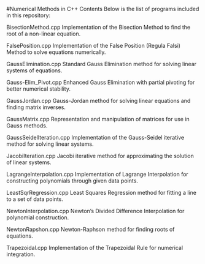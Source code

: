 #Numerical Methods in C++
Contents
Below is the list of programs included in this repository:

BisectionMethod.cpp
Implementation of the Bisection Method to find the root of a non-linear equation.

FalsePosition.cpp
Implementation of the False Position (Regula Falsi) Method to solve equations numerically.

GaussElimination.cpp
Standard Gauss Elimination method for solving linear systems of equations.

Gauss-Elim_Pivot.cpp
Enhanced Gauss Elimination with partial pivoting for better numerical stability.

GaussJordan.cpp
Gauss-Jordan method for solving linear equations and finding matrix inverses.

GaussMatrix.cpp
Representation and manipulation of matrices for use in Gauss methods.

GaussSeidelIteration.cpp
Implementation of the Gauss-Seidel iterative method for solving linear systems.

JacobiIteration.cpp
Jacobi iterative method for approximating the solution of linear systems.

LagrangeInterpolation.cpp
Implementation of Lagrange Interpolation for constructing polynomials through given data points.

LeastSqrRegression.cpp
Least Squares Regression method for fitting a line to a set of data points.

NewtonInterpolation.cpp
Newton’s Divided Difference Interpolation for polynomial construction.

NewtonRapshon.cpp
Newton-Raphson method for finding roots of equations.

Trapezoidal.cpp
Implementation of the Trapezoidal Rule for numerical integration.
